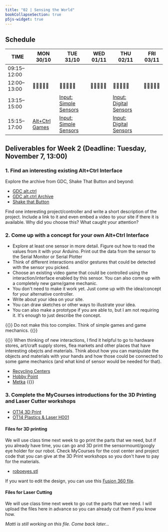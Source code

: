 ```yaml
---
title: "02 | Sensing the World"
bookCollapseSection: true
p5js-widget: true
---
```


## Schedule

<div class="calendar">

| TIME | MON 30/10 | TUE 31/10 | WED 01/11 | THU 02/11 | FRI 03/11 |
| --- | --- | --- | --- | --- | --- |
| 09:15–12:00 |  |  |  |  |  |
| 12:00–13:00| 🥗🍜🍱🍝🍕 | 🥗🍜🍱🍝🍕 | 🥗🍜🍱🍝🍕 | 🥗🍜🍱🍝🍕 | 🥗🍜🍱🍝🍕 |
| 13:15–15:00 |  | [Input: Simple Sensors](./lesson-01) |  | [Input: Digital Sensors](./lesson-01) |  |
| 15:15–17:00 | [Alt+Ctrl Games](./lecture) | [Input: Simple Sensors](./lesson-01) |  | [Input: Digital Sensors](./lesson-01) |  |

</div> 

## Deliverables for Week 2 (Deadline: Tuesday, November 7, 13:00)

### 1. Find an interesting existing Alt+Ctrl Interface

Explore the archive from GDC, Shake That Button and beyond:

- [GDC alt.ctrl](https://gdconf.com/alt-ctrl-gdc)
- [GDC alt.ctrl Archive](https://gdconf.com/alt-ctrl-gdc/archive)
- [Shake that Button](https://shakethatbutton.com/)

Find one interesting project/controller and write a short description of the project. Include a link to it and even embed a video to your site if there it is available. Why did you choose this? What caught your attention?

### 2. Come up with a concept for your own Alt+Ctrl Interface

- Explore at least one sensor in more detail. Figure out how to read the values from it with your Arduino. Print out the data from the sensor to the Serial Monitor or Serial Plotter
- Think of different interactions and/or gestures that could be detected with the sensor you picked.
- Choose an existing video game that could be controlled using the interaction/interface enabled by this sensor. You can also come up with a completely new game/game mechanic.
- You don't need to make it work yet. Just come up with the idea/concept for your alternative controller.
- Write about your idea on your site.
- You can draw sketches or other ways to illustrate your idea.
- You can also make a prototype if you are able to, but I am not requiring it. It's enough to just describe the concept.

{{<hint info>}}
Do not make this too complex. Think of simple games and game mechanics.
{{</hint>}}

{{<hint info>}}
When thinking of new interactions, I find it helpful to go to hardware stores, art/craft supply stores, flea markets and other places that have interesting obejcts and materials. Think about how you can manipulate the objects and materials with your hands and how those could be connected to some game mechanics (and what kind of sensor would be needed for that).

- [Recycling Centers](https://www.kierratyskeskus.fi/myymalat_ja_palvelut)
- [Hobby Point](https://hobbypoint.fi/)
- [Metka](https://www.kirppikset.info/kirppikset/metkan-kirpputori-helsinki)
{{</hint>}}

### 3. Complete the MyCourses introductions for the 3D Printing and Laser Cutter workshops

- [OT14 3D Print](https://mycourses.aalto.fi/course/view.php?id=23273)
- [OT14 Plastics & Laser H001](https://mycourses.aalto.fi/course/view.php?id=19552)

#### Files for 3D printing

We will use class time next week to go print the parts that we need, but if you already have time, you can go and 3D print the sensormount/googly eye holder for our robot. Check MyCourses for the cost center and project code that you can give at the 3D Print workshops so you don't have to pay for the materials.

- [roboeyes.stl](/files/physical-computing-robot/roboeyes.stl)

If you want to edit the design, you can use this [Fusion 360 file](https://a360.co/479P6xB).

#### Files for Laser Cutting

We will use class time next week to go cut the parts that we need. I will upload the files here in advance so you can already cut them if you know how.

*Matti is still working on this file. Come back later...*